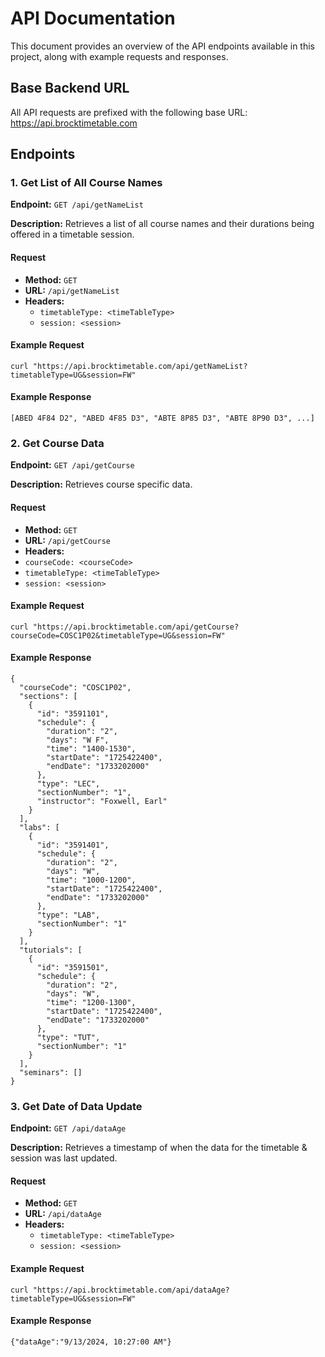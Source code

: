 # API Documentation 

This document provides an overview of the API endpoints available in this project, along with example requests and responses.

## Base Backend URL

All API requests are prefixed with the following base URL: https://api.brocktimetable.com


## Endpoints

### 1. Get List of All Course Names

**Endpoint:** `GET /api/getNameList`

**Description:** Retrieves a list of all course names and their durations being offered in a timetable session. 

#### Request

- **Method:** `GET`
- **URL:** `/api/getNameList`
- **Headers:**
  - `timetableType: <timeTableType>`
  - `session: <session>`

#### Example Request

```
curl "https://api.brocktimetable.com/api/getNameList?timetableType=UG&session=FW"
```

#### Example Response

```
[ABED 4F84 D2", "ABED 4F85 D3", "ABTE 8P85 D3", "ABTE 8P90 D3", ...]
```

### 2. Get Course Data

**Endpoint:** `GET /api/getCourse`

**Description:** Retrieves course specific data. 

#### Request

- **Method:** `GET`
- **URL:** `/api/getCourse`
- **Headers:**
-  `courseCode: <courseCode>`
  - `timetableType: <timeTableType>`
  - `session: <session>`

#### Example Request

```
curl "https://api.brocktimetable.com/api/getCourse?courseCode=COSC1P02&timetableType=UG&session=FW"
```

#### Example Response

```
{
  "courseCode": "COSC1P02",
  "sections": [
    {
      "id": "3591101",
      "schedule": {
        "duration": "2",
        "days": "W F",
        "time": "1400-1530",
        "startDate": "1725422400",
        "endDate": "1733202000"
      },
      "type": "LEC",
      "sectionNumber": "1",
      "instructor": "Foxwell, Earl"
    }
  ],
  "labs": [
    {
      "id": "3591401",
      "schedule": {
        "duration": "2",
        "days": "W",
        "time": "1000-1200",
        "startDate": "1725422400",
        "endDate": "1733202000"
      },
      "type": "LAB",
      "sectionNumber": "1"
    }
  ],
  "tutorials": [
    {
      "id": "3591501",
      "schedule": {
        "duration": "2",
        "days": "W",
        "time": "1200-1300",
        "startDate": "1725422400",
        "endDate": "1733202000"
      },
      "type": "TUT",
      "sectionNumber": "1"
    }
  ],
  "seminars": []
}

```
### 3. Get Date of Data Update

**Endpoint:** `GET /api/dataAge`

**Description:** Retrieves a timestamp of when the data for the timetable & session was last updated.

#### Request

- **Method:** `GET`
- **URL:** `/api/dataAge`
- **Headers:**
  - `timetableType: <timeTableType>`
  - `session: <session>`

#### Example Request

```
curl "https://api.brocktimetable.com/api/dataAge?timetableType=UG&session=FW"
```

#### Example Response

```
{"dataAge":"9/13/2024, 10:27:00 AM"}
```
